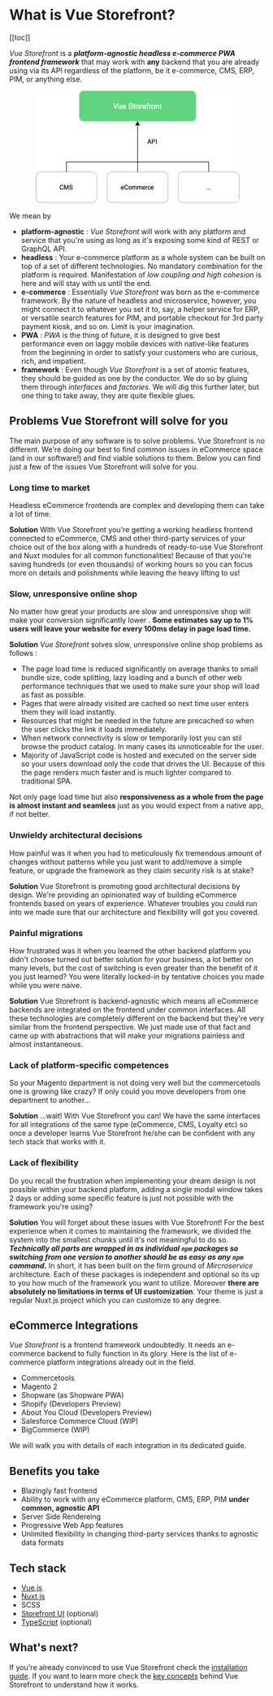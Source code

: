 # What is Vue Storefront?

[[toc]]


_Vue Storefront_ is a ___platform-agnostic headless e-commerce PWA frontend framework___ that may work with __any__ backend that you are already using via its API regardless of the platform, be it e-commerce, CMS, ERP, PIM, or anything else.



<center>
<img src="./images/diagram-general.png" />
</center>



We mean by
 - __platform-agnostic__ : _Vue Storefront_ will work with any platform and service that you're using as long as it's exposing some kind of REST or GraphQL API. 
 - __headless__ : Your e-commerce platform as a whole system can be built on top of a set of different technologies. No mandatory combination for the platform is required. Manifestation of _low coupling and high cohesion_ is here and will stay with us until the end.
 - __e-commerce__ : Essentially _Vue Storefront_ was born as the e-commerce framework. By the nature of headless and microservice, however, you might connect it to whatever you set it to, say, a helper service for ERP, or versatile search features for PIM, and portable checkout for 3rd party payment kiosk, and so on. Limit is your imagination.
 - __PWA__ : _PWA_ is the thing of future, it is designed to give best performance even on laggy mobile devices with native-like features from the beginning in order to satisfy your customers who are curious, rich, and impatient.
 - __framework__ : Even though _Vue Storefront_ is a set of atomic features, they should be guided as one by the conductor. We do so by gluing them through _interfaces_ and _factories_. We will dig this further later, but one thing to take away, they are quite flexible glues.

## Problems Vue Storefront will solve for you

The main purpose of any software is to solve problems. Vue Storefront is no different. We're doing our best to find common issues in eCommerce space (and in our software!) and find viable solutions to them. Below you can find just a few of the issues Vue Storefront will solve for you.

### Long time to market

Headless eCommerce frontends are complex and developing them can take a lot of time. 

**Solution** With Vue Storefront you're getting a working headless frontend connected to eCommerce, CMS and other third-party services of your choice out of the box along with a hundreds of ready-to-use Vue Storefront and Nuxt modules for all common functionalities! Because of that you're saving hundreds (or even thousands) of working hours so you can focus more on details and polishments while leaving the heavy lifting to us!

### Slow, unresponsive online shop

No matter how great your products are slow and unresponsive shop will make your conversion significantly lower . **Some estimates say up to 1% users will leave your website for every 100ms delay in page load time.**

**Solution**  _Vue Storefront_ solves slow, unresponsive online shop problems as follows :

- The page load time is reduced significantly on average thanks to small bundle size, code splitting, lazy loading and a bunch of other web performance techniques that we used to make sure your shop will load as fast as possible.
- Pages that were already visited are cached so next time user enters them they will load instantly.
- Resources that might be needed in the future are precached so when the user clicks the link it loads immediately.
- When network connectivity is slow or temporarily lost you can stil browse the product catalog. In many cases its unnoticeable for the user.
- Majority of JavaScript code is hosted and executed on the server side so your users download only the code that drives the UI. Because of this the page renders much faster and is much lighter compared to traditional SPA.

Not only page load time but also __responsiveness as a whole from the page is almost instant and seamless__ just as you would expect from a native app, if not better.


### Unwieldy architectural decisions

How painful was it when you had to meticulously fix tremendous amount of changes without patterns while you just want to add/remove a simple feature, or upgrade the framework as they claim security risk is at stake?

**Solution** Vue Storefront is promoting good architectural decisions by design. We're providing an opinionated way of building eCommerce frontends based on years of experience. Whatever troubles you could run into we made sure that our architecture and flexibility will got you covered.

### Painful migrations

How frustrated was it when you learned the other backend platform you didn't choose turned out better solution for your business, a lot better on many levels, but the cost of switching is even greater than the benefit of it you just learned? You were literally locked-in by tentative choices you made while you were naive.

**Solution** Vue Storefront is backend-agnostic which means all eCommerce backends are integrated on the frontend under common interfaces. All these technologies are completely different on the backend but they're very similar from the frontend perspective. We just made use of that fact and came up with abstractions that will make your migrations painless and almost instantaneous.

### Lack of platform-specific competences

So your Magento department is not doing very well but the commercetools one is growing like crazy? If only could you move developers from one department to another... 

**Solution** ...wait! With Vue Storefront you can! We have the same interfaces for all integrations of the same type (eCommerce, CMS, Loyalty etc) so once a developer learns Vue Storefront he/she can be confident with any tech stack that works with it.

### Lack of flexibility

Do you recall the frustration when implementing your dream design is not possible within your backend platform, adding a single modal window takes 2 days or adding some specific feature is just not possible with the framework you're using? 


**Solution** You will forget about these issues with Vue Storefront! For the best experience when it comes to maintaining the framework, we divided the system into the smallest chunks until it's not meaningful to do so. ___Technically all parts are wrapped in as individual `npm` packages so switching from one version to another should be as easy as any `npm` command.___ In short, it has been built on the firm ground of _Mircroservice_ architecture. Each of these packages is independent and optional so its up to you how much of the framework you want to utilize. Moreover **there are absolutely no limitations in terms of UI customization**. Your theme is just a regular Nuxt.js project which you can customize to any degree.

## eCommerce Integrations

_Vue Storefront_ is a frontend framework undoubtedly. It needs an e-commerce backend to fully function in its glory.
Here is the list of e-commerce platform integrations already out in the field.

- Commercetools 
- Magento 2
- Shopware (as Shopware PWA)
- Shopify (Developers Preview)
- About You Cloud (Developers Preview)
- Salesforce Commerce Cloud (WIP)
- BigCommerce (WIP)

We will walk you with details of each integration in its dedicated guide.

## Benefits you take
- Blazingly fast frontend
- Ability to work with any eCommerce platform, CMS, ERP, PIM **under common, agnostic API**
- Server Side Rendereing
- Progressive Web App features
- Unlimited flexibility in changing third-party services thanks to agnostic data formats

## Tech stack
- [Vue.js](https://vuejs.org/v2/guide/)
- [Nuxt.js](https://nuxtjs.org/guide)
- SCSS
- [Storefront UI](https://www.storefrontui.io/) (optional)
- [TypeScript](https://www.typescriptlang.org/docs/home) (optional)


## What's next?

If you're already convinced to use Vue Storefront check the [installation guide](./general/getting-started).
If you want to learn more check the [key concepts](./general/key-concepts) behind Vue Storefront to understand how it works.
